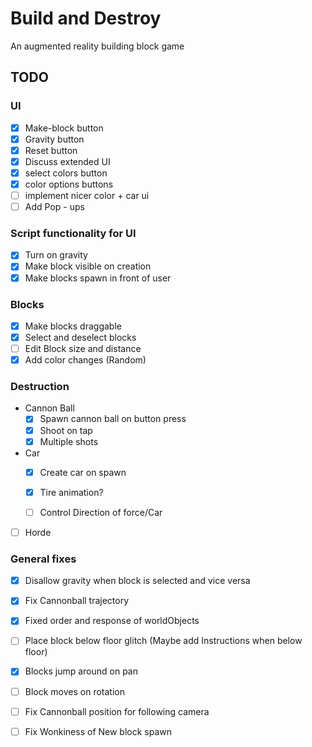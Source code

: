 # Build and Destroy

An augmented reality building block game

## TODO
### UI
- [x] Make-block button
- [x] Gravity button
- [x] Reset button
- [x] Discuss extended UI
- [x] select colors button
- [x] color options buttons
- [ ] implement nicer color + car ui
- [ ] Add Pop - ups

### Script functionality for UI
- [x] Turn on gravity
- [x] Make block visible on creation
- [x] Make blocks spawn in front of user

### Blocks
- [x] Make blocks draggable
- [x] Select and deselect blocks
- [ ] Edit Block size and distance
- [x] Add color changes (Random)

### Destruction
* Cannon Ball
    - [x] Spawn cannon ball on button press
    - [x] Shoot on tap
    - [x] Multiple shots
    
* Car
    - [x] Create car on spawn
    - [x] Tire animation?
    - [ ] Control Direction of force/Car
    

- [ ] Horde

### General fixes
- [x] Disallow gravity when block is selected and vice versa
- [x] Fix Cannonball trajectory
- [x] Fixed order and response of worldObjects
- [ ] Place block below floor glitch (Maybe add Instructions when below floor)
- [x] Blocks jump around on pan
- [ ] Block moves on rotation
- [ ] Fix Cannonball position for following camera
- [ ] Fix Wonkiness of New block spawn

